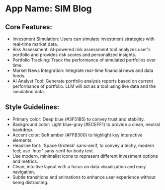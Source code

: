 # **App Name**: SIM Blog

## Core Features:

- Investment Simulation: Users can simulate investment strategies with real-time market data.
- Risk Assessment: AI-powered risk assessment tool analyzes user's portfolio and provides risk scores and personalized insights.
- Portfolio Tracking: Track the performance of simulated portfolios over time.
- Market News Integration: Integrate real-time financial news and data feeds.
- AI Analyst Tool: Generate portfolio analysis reports based on current performance of portfolio. LLM will act as a tool using live data and the simulation data.

## Style Guidelines:

- Primary color: Deep blue (#3F51B5) to convey trust and stability.
- Background color: Light blue-gray (#ECEFF1) to provide a clean, neutral backdrop.
- Accent color: Soft amber (#FFB300) to highlight key interactive elements.
- Headline font: 'Space Grotesk' sans-serif, to convey a techy, modern feel; use 'Inter' sans-serif for body text.
- Use modern, minimalist icons to represent different investment options and metrics.
- Clean, intuitive layout with a focus on data visualization and easy navigation.
- Subtle transitions and animations to enhance user experience without being distracting.